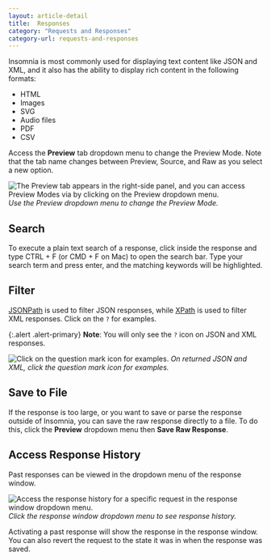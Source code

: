 ```yaml
---
layout: article-detail
title:  Responses
category: "Requests and Responses"
category-url: requests-and-responses
---
```


Insomnia is most commonly used for displaying text content like JSON and XML, and it also has the ability to display rich content in the following formats:

* HTML
* Images
* SVG
* Audio files
* PDF 
* CSV

Access the **Preview** tab dropdown menu to change the Preview Mode. Note that the tab name changes between Preview, Source, and Raw as you select a new option. 

![The Preview tab appears in the right-side panel, and you can access Preview Modes via by clicking on the Preview dropdown menu.](/assets/images/preview.png)
_Use the Preview dropdown menu to change the Preview Mode._

## Search

To execute a plain text search of a response, click inside the response and type CTRL + F (or CMD + F on Mac) to open the search bar. Type your search term and press enter, and the matching keywords will be highlighted.

## Filter

[JSONPath](https://goessner.net/articles/JsonPath/) is used to filter JSON responses, while [XPath](https://www.w3.org/TR/xpath/) is used to filter XML responses. Click on the `?` for examples.

{:.alert .alert-primary}
**Note**: You will only see the `?` icon on JSON and XML responses. 

![Click on the question mark icon for examples.](/assets/images/json-xml-examples.png)
_On returned JSON and XML, click the question mark icon for examples._

## Save to File

If the response is too large, or you want to save or parse the response outside of Insomnia, you can save the raw response directly to a file. To do this, click the **Preview** dropdown menu then **Save Raw Response**.

## Access Response History

Past responses can be viewed in the dropdown menu of the response window.

![Access the response history for a specific request in the response window dropdown menu.](/assets/images/response-history.png)
_Click the response window dropdown menu to see response history._

Activating a past response will show the response in the response window. You can also revert the request to the state it was in when the response was saved.